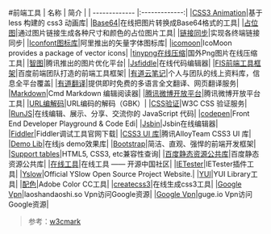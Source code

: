 
#前端工具
| 名称        | 简介           |
| ------------- |:-------------:|
|[CSS3 Animation](http://www.w3cmark.com/animation/)|基于 less 构建的 css3 动画库|
|[Base64](http://www.w3cmark.com/a/tools/base64.html)|在线把图片转换成Base64格式的工具|
|[占位图](http://www.w3cmark.com/jump.html#dummyimage.com/990x90/ddd/79c)|通过图片链接生成各种尺寸和颜色的占位图片工具|
|[链接同步](http://www.w3cmark.com/jump.html#pctool.sinaapp.com/)|实现各终端链接同步|
|[Iconfont图标库](http://www.w3cmark.com/jump.html#iconfont.cn/)|阿里推出的矢量字体图标库|
|[icomoon](http://www.w3cmark.com/jump.html#icomoon.io/)|IcoMoon provides a package of vector icons|
|[tinypng在线压缩](http://www.w3cmark.com/jump.html#tinypng.com/)|国外Png图片在线压缩工具|
|[智图](http://www.w3cmark.com/jump.html#zhitu.tencent.com/)|腾讯推出的图片优化平台|
|[Jsfiddle](http://www.w3cmark.com/jump.html#jsfiddle.net/)|在线代码编辑器|
|[FIS前端工具框架](http://www.w3cmark.com/jump.html#fis.baidu.com/)|百度前端团队打造的前端工具框架|
|[有道云笔记](http://www.w3cmark.com/jump.html#note.youdao.com/)|个人与团队的线上资料库，信息全平台覆盖|
|[有道翻译](http://www.w3cmark.com/jump.html#fanyi.youdao.com/)|提供即时免费的多语言全文翻译、网页翻译服务|
|[Markdown](http://www.w3cmark.com/jump.html#www.zybuluo.com/)|Cmd Markdown 编辑阅读器|
|[腾讯微博开放平台](http://www.w3cmark.com/jump.html#dev.t.qq.com/websites/login/)|腾讯微博开放平台工具|
|[URL编解码](http://www.w3cmark.com/jump.html#www.mytju.com/classcode/tools/urldecode_gb2312.asp)|URL编码的解码（GBK）|
|[CSS验证](http://www.w3cmark.com/jump.html#jigsaw.w3.org/css-validator/)|W3C CSS 验证服务|
|[RunJS](http://www.w3cmark.com/jump.html#runjs.cn/)|在线编辑、展示、分享、交流你的 JavaScript 代码|
|[codepen](http://www.w3cmark.com/jump.html#codepen.io/)|Front End Developer Playground &amp; Code Edi|
|[Jsbin](http://www.w3cmark.com/jump.html#jsbin.com/)|Jsbin在线编辑器|
|[Fiddler](http://www.w3cmark.com/jump.html#www.fiddler2.com/fiddler2/)|Fiddler调试工具官网下载|
|[CSS3 UI 库](http://www.w3cmark.com/jump.html#css3lib.alloyteam.com/)|腾讯AlloyTeam CSS3 UI 库|
|[Demo Lib](http://www.w3cmark.com/demo/)|在线js demo效果库|
|[Bootstrap](http://www.w3cmark.com/jump.html#www.bootcss.com/)|简洁、直观、强悍的前端开发框架|
|[Support tables](http://www.w3cmark.com/jump.html#caniuse.com/)|HTML5, CSS3, etc兼容性查询|
|[百度静态资源公共库](http://www.w3cmark.com/jump.html#cdn.code.baidu.com/)|百度静态资源公共库|
|[在线工具](http://www.w3cmark.com/jump.html#tool.oschina.net/)|在线工具 —— 开源中国社区|
|[IETester](http://www.w3cmark.com/jump.html#www.my-debugbar.com/wiki/IETester/HomePage)|IETester插件工具|
|[Yslow](http://www.w3cmark.com/jump.html#developer.yahoo.com/yslow/)|Official YSlow Open Source Project Website.|
|[YUI](http://www.w3cmark.com/jump.html#developer.yahoo.com/yui/)|YUI Library工具|
|[配色](http://www.w3cmark.com/jump.html#color.adobe.com/zh/)|Adobe Color CC工具|
|[createcss3](http://www.w3cmark.com/jump.html#www.createcss3.com/)|在线生成css3工具|
|[Google Vpn](http://www.w3cmark.com/jump.html#laoshandaoshi.so/)|laoshandaoshi.so Vpn访问Google资源|
|[Google Vpn](http://www.w3cmark.com/jump.html#www.guge.io/)|guge.io Vpn访问Google资源|


>参考：[w3cmark](http://www.w3cmark.com/mark/)